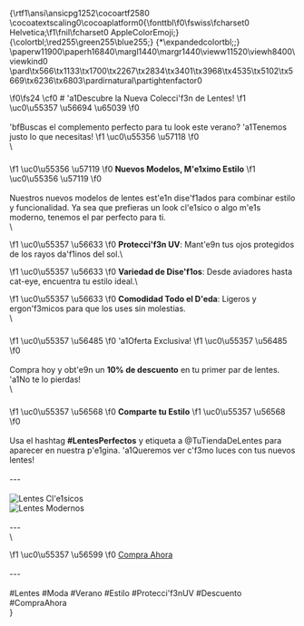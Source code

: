 {\rtf1\ansi\ansicpg1252\cocoartf2580
\cocoatextscaling0\cocoaplatform0{\fonttbl\f0\fswiss\fcharset0 Helvetica;\f1\fnil\fcharset0 AppleColorEmoji;}
{\colortbl;\red255\green255\blue255;}
{\*\expandedcolortbl;;}
\paperw11900\paperh16840\margl1440\margr1440\vieww11520\viewh8400\viewkind0
\pard\tx566\tx1133\tx1700\tx2267\tx2834\tx3401\tx3968\tx4535\tx5102\tx5669\tx6236\tx6803\pardirnatural\partightenfactor0

\f0\fs24 \cf0 # \'a1Descubre la Nueva Colecci\'f3n de Lentes! 
\f1 \uc0\u55357 \u56694 \u65039 
\f0 \
\
\'bfBuscas el complemento perfecto para tu look este verano? \'a1Tenemos justo lo que necesitas! 
\f1 \uc0\u55356 \u57118 
\f0 \
\
### 
\f1 \uc0\u55356 \u57119 
\f0  **Nuevos Modelos, M\'e1ximo Estilo** 
\f1 \uc0\u55356 \u57119 
\f0 \
\
Nuestros nuevos modelos de lentes est\'e1n dise\'f1ados para combinar estilo y funcionalidad. Ya sea que prefieras un look cl\'e1sico o algo m\'e1s moderno, tenemos el par perfecto para ti.\
\

\f1 \uc0\u55357 \u56633 
\f0  **Protecci\'f3n UV**: Mant\'e9n tus ojos protegidos de los rayos da\'f1inos del sol.\

\f1 \uc0\u55357 \u56633 
\f0  **Variedad de Dise\'f1os**: Desde aviadores hasta cat-eye, encuentra tu estilo ideal.\

\f1 \uc0\u55357 \u56633 
\f0  **Comodidad Todo el D\'eda**: Ligeros y ergon\'f3micos para que los uses sin molestias.\
\
### 
\f1 \uc0\u55357 \u56485 
\f0  \'a1Oferta Exclusiva! 
\f1 \uc0\u55357 \u56485 
\f0 \
\
Compra hoy y obt\'e9n un **10% de descuento** en tu primer par de lentes. \'a1No te lo pierdas!\
\
### 
\f1 \uc0\u55357 \u56568 
\f0  **Comparte tu Estilo** 
\f1 \uc0\u55357 \u56568 
\f0 \
\
Usa el hashtag **#LentesPerfectos** y etiqueta a @TuTiendaDeLentes para aparecer en nuestra p\'e1gina. \'a1Queremos ver c\'f3mo luces con tus nuevos lentes!\
\
---\
\
![Lentes Cl\'e1sicos](https://cdn.pixabay.com/photo/2016/03/27/22/22/woman-1284025_960_720.jpg)\
![Lentes Modernos](https://cdn.pixabay.com/photo/2016/07/22/16/54/person-1531490_960_720.jpg)\
\
---\
\

\f1 \uc0\u55357 \u56599 
\f0  [Compra Ahora](https://tutiendadelentes.com)\
\
---\
\
#Lentes #Moda #Verano #Estilo #Protecci\'f3nUV #Descuento #CompraAhora\
}